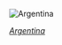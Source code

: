 
![Argentina](https://www.gstatic.com/prettyearth/assets/full/2027.jpg)

*[Argentina](https://www.google.com/maps/@-25.38413,-65.931575,16z/data=!3m1!1e3)*
